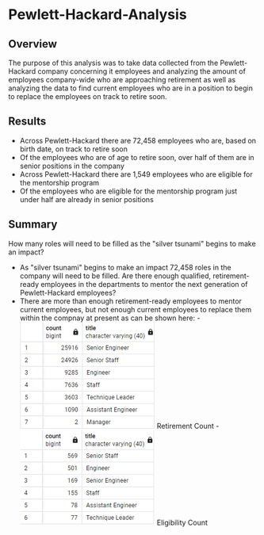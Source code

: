 # Pewlett-Hackard-Analysis

## Overview
The purpose of this analysis was to take data collected from the Pewlett-Hackard company concerning it employees and analyzing the amount of employees company-wide who are approaching retirement as well as analyzing the data to find current employees who are in a position to begin to replace the employees on track to retire soon.

## Results
- Across Pewlett-Hackard there are 72,458 employees who are, based on birth date, on track to retire soon
- Of the employees who are of age to retire soon, over half of them are in senior positions in the company
- Across Pewlett-Hackard there are 1,549 employees who are eligible for the mentorship program
- Of the employees who are eligible for the mentorship program just under half are already in senior positions

## Summary
How many roles will need to be filled as the "silver tsunami" begins to make an impact?
- As "silver tsunami" begins to make an impact 72,458 roles in the company will need to be filled.
Are there enough qualified, retirement-ready employees in the departments to mentor the next generation of Pewlett-Hackard employees?
- There are more than enough retirement-ready employees to mentor current employees, but not enough current employees to replace them within the compnay at present as can be shown here:
  -![This is an image](https://github.com/smwhng/Pewlett-Hackard-Analysis/blob/main/retirement_counts.PNG)
Retirement Count
  -![This is an image](https://github.com/smwhng/Pewlett-Hackard-Analysis/blob/main/mentorship_eligible_counts.PNG)
Eligibility Count
